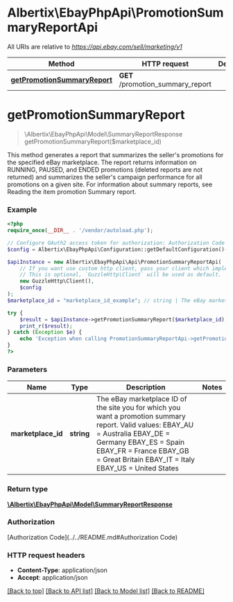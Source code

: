 # Albertix\EbayPhpApi\PromotionSummaryReportApi

All URIs are relative to *https://api.ebay.com/sell/marketing/v1*

Method | HTTP request | Description
------------- | ------------- | -------------
[**getPromotionSummaryReport**](PromotionSummaryReportApi.md#getPromotionSummaryReport) | **GET** /promotion_summary_report | 


# **getPromotionSummaryReport**
> \Albertix\EbayPhpApi\Model\SummaryReportResponse getPromotionSummaryReport($marketplace_id)



This method generates a report that summarizes the seller's promotions for the specified eBay marketplace. The report returns information on RUNNING, PAUSED, and ENDED promotions (deleted reports are not returned) and summarizes the seller's campaign performance for all promotions on a given site. For information about summary reports, see Reading the item promotion Summary report.

### Example
```php
<?php
require_once(__DIR__ . '/vendor/autoload.php');

// Configure OAuth2 access token for authorization: Authorization Code
$config = Albertix\EbayPhpApi\Configuration::getDefaultConfiguration()->setAccessToken('YOUR_ACCESS_TOKEN');

$apiInstance = new Albertix\EbayPhpApi\Api\PromotionSummaryReportApi(
    // If you want use custom http client, pass your client which implements `GuzzleHttp\ClientInterface`.
    // This is optional, `GuzzleHttp\Client` will be used as default.
    new GuzzleHttp\Client(),
    $config
);
$marketplace_id = "marketplace_id_example"; // string | The eBay marketplace ID of the site you for which you want a promotion summary report. Valid values: EBAY_AU = Australia EBAY_DE = Germany EBAY_ES = Spain EBAY_FR = France EBAY_GB = Great Britain EBAY_IT = Italy EBAY_US = United States

try {
    $result = $apiInstance->getPromotionSummaryReport($marketplace_id);
    print_r($result);
} catch (Exception $e) {
    echo 'Exception when calling PromotionSummaryReportApi->getPromotionSummaryReport: ', $e->getMessage(), PHP_EOL;
}
?>
```

### Parameters

Name | Type | Description  | Notes
------------- | ------------- | ------------- | -------------
 **marketplace_id** | **string**| The eBay marketplace ID of the site you for which you want a promotion summary report. Valid values: EBAY_AU &#x3D; Australia EBAY_DE &#x3D; Germany EBAY_ES &#x3D; Spain EBAY_FR &#x3D; France EBAY_GB &#x3D; Great Britain EBAY_IT &#x3D; Italy EBAY_US &#x3D; United States |

### Return type

[**\Albertix\EbayPhpApi\Model\SummaryReportResponse**](../Model/SummaryReportResponse.md)

### Authorization

[Authorization Code](../../README.md#Authorization Code)

### HTTP request headers

 - **Content-Type**: application/json
 - **Accept**: application/json

[[Back to top]](#) [[Back to API list]](../../README.md#documentation-for-api-endpoints) [[Back to Model list]](../../README.md#documentation-for-models) [[Back to README]](../../README.md)

